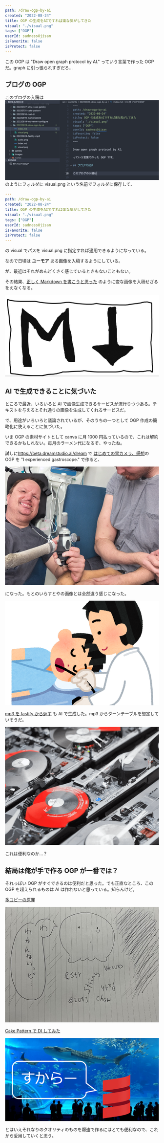 ```yaml
---
path: /draw-ogp-by-ai
created: "2022-08-24"
title: OGP の生成をAIですれば楽な気がしてきた
visual: "./visual.png"
tags: ["OGP"]
userId: sadnessOjisan
isFavorite: false
isProtect: false
---
```


この OGP は "Draw open graph protocol by AI." っていう言葉で作った OGP だ。graph に引っ張られすぎだろ...

## ブログの OGP

このブログの入稿は ![file](./file.png) のようにフォルダに visual.png という名前でフォルダに保存して、

```yaml
---
path: /draw-ogp-by-ai
created: "2022-08-24"
title: OGP の生成をAIですれば楽な気がしてきた
visual: "./visual.png"
tags: ["OGP"]
userId: sadnessOjisan
isFavorite: false
isProtect: false
---
```

の visual でパスを visual.png に指定すれば適用できるようになっている。

なので日頃は **ユーモア** ある画像を入稿するようにしている。

が、最近はそれがめんどくさく感じているときもないこともない。

その結果、[正しく Markdown を書こうと思った](https://blog.ojisan.io/write-normal-markdown/) のように変な画像を入稿せざるをえなくなる。

![md](./md.png)

## AI で生成できることに気づいた

ところで最近、いろいろと AI で画像生成できるサービスが流行りつつある。テキストを与えるとそれ通りの画像を生成してくれるサービスだ。

で、用途がいろいろと議論されているが、そのうちの一つとして OGP 作成の簡略化に使えることに気づいた。

いま OGP の素材サイトとして canva に月 1000 円払っているので、これは解約できるかもしれない。毎月のラーメン代になるぞ、やったね。

試しに<https://beta.dreamstudio.ai/dream> で [はじめての胃カメラ、感想](https://blog.ojisan.io/ikamera2022/)の OGP を "I experienced gastroscope." で作ると、

![gastroscope](./gastroscope.png)

になった。もとのいらすとやの画像とは全然違う感じになった。

![ikamera](./ikamera.png)

[mp3 を fastify から返す](https://blog.ojisan.io/fastify-mp3/) も AI で生成した。mp3 からターンテーブルを想定していそうだ。

![mp3](./mp3.png)

これは便利なのか...？

## 結局は俺が手で作る OGP が一番では？

それっぽい OGP がすぐできるのは便利だと思った。でも正直なところ、この OGP を超えられるものは AI は作れないと思っている。知らんけど。

[多コピーの原罪](https://blog.ojisan.io/many-copies-original-sin/)

![takopi](./takopi.png)

[Cake Pattern で DI してみた](https://blog.ojisan.io/cake-pattern/)

![cake](./cake.png)

とはいえそれなりのクオリティのものを爆速で作るにはとても便利なので、これから愛用していくと思う。
